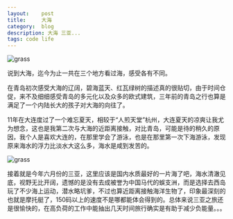 ```yaml
---
layout:    post
title:     大海
category:  blog
description: 大海 三亚...
tags: code life
---
```

![grass](http://yunpan.alibaba-inc.com/share/scan.do?info=G75xsD4FJ&pInfo=G75xsD4FJ)

说到大海，迄今为止一共在三个地方看过海，感受各有不同。

在青岛初次感受大海的辽阔，碧海蓝天、红瓦绿树的描述真的很贴切，由于时间仓促，来不及细细感受青岛的多元化以及众多的欧式建筑，三年前的青岛之行也算是满足了一个内陆长大的孩子对大海的向往了。
<!--
<script src="style/js/audio.min.js"></script> 

<script> 
  audiojs.events.ready(function() {
          audiojs.createAll();
            });
</script> 

<p><audio src="style/audio/whistle.mp3" preload="auto"></audio></p> 
-->

11年在大连度过了一个难忘夏天，相较于“人煎天堂”杭州，大连夏天的凉爽让我尤为想念，这也是我第二次与大海的近距离接触，对比青岛，可能是待的稍久的原因，我个人是喜欢大连的，在那里学会了游泳，也是在那里第一次下海游泳，发现原来海水的浮力比淡水大这么多，海水是咸到发苦的。

![grass](http://yunpan.alibaba-inc.com/share/scan.do?spm={}.{}.0.0.0LALED&info=075xsD3l3&pInfo=075xsD3l3&app_name=)

接着就是今年六月份的三亚，这里应该是国内水质最好的一片海了吧，海水清澈见底，视野无比开阔，遗憾的是没有去成被誉为中国马代的蜈支洲，而是选择去西岛玩了不少海上运动，潜水略坑爹，不过也算近距离接触海洋生物了，印象最深刻的也就是摩托艇了，150码以上的速度不是哪都能体会得到的。总体来说三亚之旅还是很愉快的，在高负荷的工作中能抽出几天时间旅行确实是有助于减少负能量。。。


